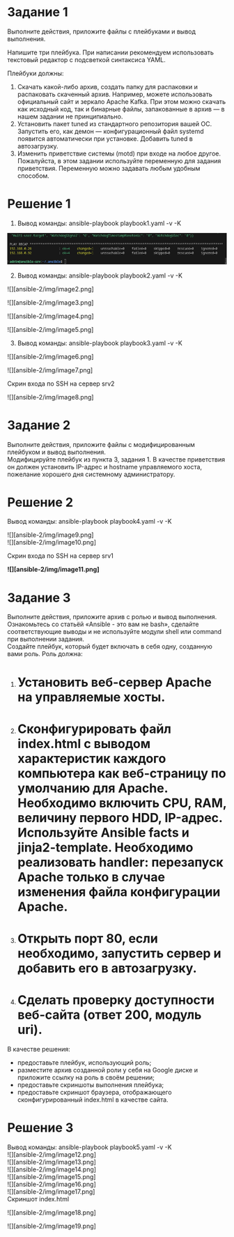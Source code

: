 #  **Задание 1**

Выполните действия, приложите файлы с плейбуками и вывод выполнения.

Напишите три плейбука. При написании рекомендуем использовать текстовый редактор с подсветкой синтаксиса YAML.

Плейбуки должны:

1. Скачать какой-либо архив, создать папку для распаковки и распаковать скаченный архив. Например, можете использовать официальный сайт и зеркало Apache Kafka. При этом можно скачать как исходный код, так и бинарные файлы, запакованные в архив — в нашем задании не принципиально.  
2. Установить пакет tuned из стандартного репозитория вашей ОС. Запустить его, как демон — конфигурационный файл systemd появится автоматически при установке. Добавить tuned в автозагрузку.  
3. Изменить приветствие системы (motd) при входе на любое другое. Пожалуйста, в этом задании используйте переменную для задания приветствия. Переменную можно задавать любым удобным способом.

# **Решение 1**

1. Вывод команды: ansible-playbook playbook1.yaml \-v \-K

![image1](ansible-2/img/image1.png)


2. Вывод команды: ansible-playbook playbook2.yaml \-v \-K

![][ansible-2/img/image2.png]

![][ansible-2/img/image3.png]

![][ansible-2/img/image4.png]

![][ansible-2/img/image5.png]

3. Вывод команды: ansible-playbook playbook3.yaml \-v \-K

![][ansible-2/img/image6.png]

![][ansible-2/img/image7.png]

Скрин входа по SSH на сервер srv2

![][ansible-2/img/image8.png]

# **Задание 2**

Выполните действия, приложите файлы с модифицированным плейбуком и вывод выполнения.  
Модифицируйте плейбук из пункта 3, задания 1\. В качестве приветствия он должен установить IP-адрес и hostname управляемого хоста, пожелание хорошего дня системному администратору.

# **Решение 2**

Вывод команды: ansible-playbook playbook4.yaml \-v \-K

![][ansible-2/img/image9.png]  
![][ansible-2/img/image10.png]

Скрин входа по SSH на сервер srv1

**![][ansible-2/img/image11.png]**

# 

# **Задание 3**

Выполните действия, приложите архив с ролью и вывод выполнения.  
Ознакомьтесь со статьёй «Ansible \- это вам не bash», сделайте соответствующие выводы и не используйте модули shell или command при выполнении задания.  
Создайте плейбук, который будет включать в себя одну, созданную вами роль. Роль должна:

1. # Установить веб\-сервер Apache на управляемые хосты.

2. # Сконфигурировать файл index.html c выводом характеристик каждого компьютера как веб\-страницу по умолчанию для Apache. Необходимо включить CPU, RAM, величину первого HDD, IP-адрес. Используйте Ansible facts и jinja2-template. Необходимо реализовать handler: перезапуск Apache только в случае изменения файла конфигурации Apache.

3. # Открыть порт 80, если необходимо, запустить сервер и добавить его в автозагрузку.

4. # Сделать проверку доступности веб\-сайта (ответ 200, модуль uri).

В качестве решения:

* предоставьте плейбук, использующий роль;  
* разместите архив созданной роли у себя на Google диске и приложите ссылку на роль в своём решении;  
* предоставьте скриншоты выполнения плейбука;  
* предоставьте скриншот браузера, отображающего сконфигурированный index.html в качестве сайта.

# 

# **Решение 3**

Вывод команды: ansible-playbook playbook5.yaml \-v \-K  
![][ansible-2/img/image12.png]  
![][ansible-2/img/image13.png]  
![][ansible-2/img/image14.png]  
![][ansible-2/img/image15.png]  
![][ansible-2/img/image16.png]  
![][ansible-2/img/image17.png]  
Скриншот index.html

![][ansible-2/img/image18.png]

![][ansible-2/img/image19.png]
